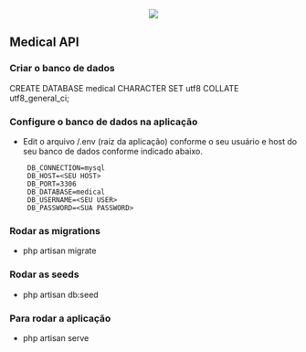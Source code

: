 <p align="center"><img src="https://laravel.com/assets/img/components/logo-laravel.svg"></p>


## Medical API

### Criar o banco de dados

CREATE DATABASE medical CHARACTER SET utf8 COLLATE utf8_general_ci;

### Configure o banco de dados na aplicação

 - Edit o arquivo /.env (raiz da aplicação) conforme o seu usuário e host do seu banco de dados conforme indicado abaixo. 
 
        DB_CONNECTION=mysql
        DB_HOST=<SEU HOST>
        DB_PORT=3306
        DB_DATABASE=medical
        DB_USERNAME=<SEU USER>
        DB_PASSWORD=<SUA PASSWORD>

### Rodar as migrations

 - php artisan migrate
 
### Rodar as seeds

 - php artisan db:seed

### Para rodar a aplicação

 - php artisan serve
